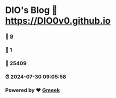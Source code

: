 # DIO's Blog :link: https://DIO0v0.github.io 
### :page_facing_up: [9](https://DIO0v0.github.io/tag.html) 
### :speech_balloon: 1 
### :hibiscus: 25409 
### :alarm_clock: 2024-07-30 09:05:58 
### Powered by :heart: [Gmeek](https://github.com/Meekdai/Gmeek)
